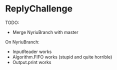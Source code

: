 # ReplyChallenge

TODO:
- Merge NyriuBranch with master

On NyriuBranch:
 - InputReader works
 - Algorithm.FIFO works (stupid and quite horrible)
 - Output.print works
